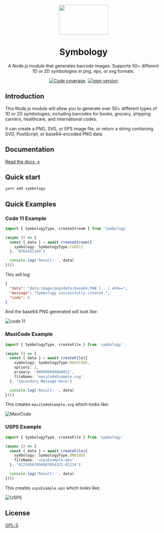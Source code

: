 <p align="center">
  <a href="https://datebook.dev/">
    <img src="https://symbology.dev/assets/hero.svg" width="159" height="95" />
  </a>

  <h1 style="text-align: center;" align="center">Symbology</h1>
</p>

<p align="center">A Node.js module that generates barcode images. Supports 50+ different 1D or 2D symbologies in png, eps, or svg formats.</p>

<p align="center">
  <a href="https://app.codecov.io/gh/jshor/symbology"><img
    src="https://img.shields.io/codecov/c/gh/jshor/symbology?style=for-the-badge"
    alt="Code coverage"
  /></a> <a href="https://github.com/jshor/symbology/actions?query=workflow%3A%22Merge+to+master%22"><img
    src="https://img.shields.io/github/workflow/status/jshor/symbology/Merge%20to%20master?style=for-the-badge"
    alt=""
  /></a> <a href="https://npmjs.com/package/symbology"><img
    src="http://img.shields.io/npm/v/symbology.svg?style=for-the-badge"
    alt="npm version"
  /></a>
</p>

## Introduction

This Node.js module will allow you to generate over 50+ different types of 1D or 2D symbologies, including barcodes for books, grocery, shipping carriers, healthcare, and international codes.

It can create a PNG, SVG, or EPS image file, or return a string containing SVG, PostScript, or base64-encoded PNG data.

## Documentation

[Read the docs →](https://symbology.dev/docs/)

## Quick start

```sh
yarn add symbology
```

## Quick Examples

### Code 11 Example

```ts
import { SymbologyType, createStream } from 'symbology'

(async () => {
  const { data } = await createStream({
    symbology: SymbologyType.CODE11
  }, '8765432164')

  console.log('Result: ', data)
})()
```

This will log:

```json
{
  "data": "data:image/png+data;base64,PHN [...] eFd==",
  "message": "Symbology successfully created.",
  "code": 0
}
```

And the base64 PNG generated will look like:

![code 11](https://symbology.dev/assets/barcodes/barcode_14.png)

### MaxiCode Example

```ts
import { SymbologyType, createFile } from 'symbology'

(async () => {
  const { data } = await createFile({
    symbology: SymbologyType.MAXICODE,
    option1: 2,
    primary: '999999999840012',
    fileName: 'maxiCodeExample.svg'
  }, 'Secondary Message Here')

  console.log('Result: ', data)
})()
```

This creates `maxiCodeExample.svg` which looks like:

![MaxiCode](https://symbology.dev/assets/barcodes/barcode_47.png)

### USPS Example

```ts
import { SymbologyType, createFile } from 'symbology'

(async () => {
  const { data } = await createFile({
    symbology: SymbologyType.ONECODE
    fileName: 'uspsExample.eps'
  }, '01234567094987654321-01234')

  console.log('Result: ', data)
})()
```

This creates `uspsExample.eps` which looks like:

![USPS](https://symbology.dev/assets/barcodes/barcode_42.png)

## License

[GPL-3](LICENSE.md).
